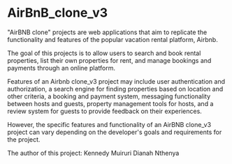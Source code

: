 # AirBnB_clone_v3

"AirBNB clone" projects are web applications that aim to replicate the functionality and features of the popular vacation rental platform, Airbnb.

The goal of this projects is to allow users to search and book rental properties, list their own properties for rent, and manage bookings and payments through an online platform.

Features of an Airbnb clone_v3 project may include user authentication and authorization, a search engine for finding properties based on location and other criteria, a booking and payment system, messaging functionality between hosts and guests, property management tools for hosts, and a review system for guests to provide feedback on their experiences.

However, the specific features and functionality of an AirBNB clone_v3 project can vary depending on the developer's goals and requirements for the project.

The author of this project:
Kennedy Muiruri
Dianah Nthenya
